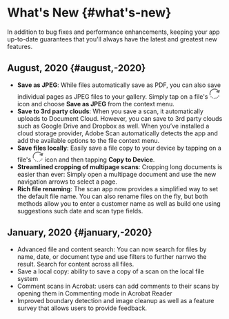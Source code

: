 

# What's New {#what's-new}

In addition to bug fixes and performance enhancements, keeping your app up-to-date guarantees that you'll always have the latest and greatest new features.



## August, 2020 {#august,-2020}

* **Save as JPEG**: While files automatically save as PDF, you can also save individual pages as JPEG files to your gallery. Simply tap on a file's ![image](./images/rotateright.png) icon and choose **Save as JPEG** from the context menu. 
* **Save to 3rd party clouds**: When you save a scan, it automatically uploads to Document Cloud. However, you can save to 3rd party clouds such as Google Drive and Dropbox as well. When you’ve installed a cloud storage provider, Adobe Scan automatically detects the app and add the available options to the file context menu.
* **Save files locally**: Easily save a file copy to your device by tapping on a file's ![image](./images/rotateright.png) icon and then tapping **Copy to Device**.
* **Streamlined cropping of multipage scans**: Cropping long documents is easier than ever: Simply open a multipage document and use the new navigation arrows to select a page.
* **Rich file renaming**: The scan app now provides a simplified way to set the default file name. You can also rename files on the fly, but both methods allow you to enter a customer name as well as build one using suggestions such date and scan type fields.

## January, 2020 {#january,-2020}

* Advanced file and content search: You can now search for files by name, date, or document type and use filters to further narrwo the result. Search for content across all files. 
* Save a local copy: ability to save a copy of a scan on the local file system
* Comment scans in Acrobat: users can add comments to their scans by opening them in Commenting mode in Acrobat Reader
* Improved boundary detection and image cleanup as well as a feature survey that allows users to provide feedback. 
